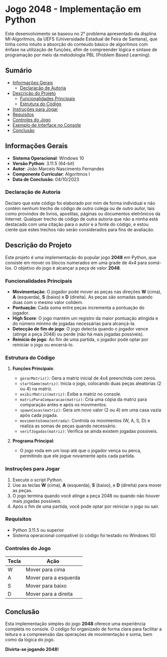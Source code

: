 # Jogo 2048 - Implementação em Python

Este desenvolvimento se baseou no 2° problema apresentado da displina MI-Algoritmos, da UEFS (Universidade Estadual de Feira de Santana), que tinha como intuito a absorção do conteudo básico de algoritmos com ênfase na utilização de funções, afim de compreender lógica e sintaxe de programação por meio da metodologia PBL (Problem Based Learning).

## Sumário

  - [Informações Gerais](#informações-gerais)
    - [Declaração de Autoria](#declaração-de-autoria)
  - [Descrição do Projeto](#descrição-do-projeto)
    - [Funcionalidades Principais](#funcionalidades-principais)
    - [Estrutura do Código](#estrutura-do-código)
  - [Instruções para Jogar](#instruções-para-jogar)
  - [Requisitos](#requisitos)
  - [Controles do Jogo](#controles-do-jogo)
  - [Exemplo de Interface no Console](#exemplo-de-interface-no-console)
  - [Conclusão](#conclusão)

## Informações Gerais

- **Sistema Operacional**: Windows 10
- **Versão Python**: 3.11.5 (64-bit)
- **Autor**: João Marcelo Nascimento Fernandes
- **Componente Curricular**: Algoritmos I
- **Data de Conclusão**: 04/10/2023

### Declaração de Autoria
Declaro que este código foi elaborado por mim de forma individual e não contém nenhum trecho de código de outro colega ou de outro autor, tais como provindos de livros, apostilas, páginas ou documentos eletrônicos da Internet. Qualquer trecho de código de outra autoria que não a minha está destacado com uma citação para o autor e a fonte do código, e estou ciente que estes trechos não serão considerados para fins de avaliação.

## Descrição do Projeto

Este projeto é uma implementação do popular jogo **2048** em Python, que consiste em mover os blocos numerados em uma grade de 4x4 para somá-los. O objetivo do jogo é alcançar a peça de valor **2048**.

### Funcionalidades Principais

- **Movimentação**: O jogador pode mover as peças nas direções **W** (cima), **A** (esquerda), **S** (baixo) e **D** (direita). As peças são somadas quando duas com o mesmo valor colidem.
- **Pontuação**: Cada soma entre peças incrementa a pontuação do jogador.
- **High Score**: O jogo mantém um registro da maior pontuação atingida e do número mínimo de jogadas necessárias para alcançá-la.
- **Detecção de fim de jogo**: O jogo detecta quando o jogador vence (atinge a peça 2048) ou perde (não há mais jogadas possíveis).
- **Reinício de jogo**: Ao fim de uma partida, o jogador pode optar por reiniciar o jogo ou encerrá-lo.

### Estrutura do Código

1. **Funções Principais**:
   - `gerarMatriz()`: Gera a matriz inicial de 4x4 preenchida com zeros.
   - `startGame(matriz)`: Inicia o jogo, colocando duas peças aleatórias (2 ou 4) na matriz.
   - `exibirMatriz(matriz)`: Exibe a matriz no console.
   - `matrizParaComparacao(matriz)`: Cria uma cópia da matriz para comparação antes e após os movimentos.
   - `spawnCasas(matriz)`: Gera um novo valor (2 ou 4) em uma casa vazia após cada jogada.
   - `movimentoSoma(entrada)`: Controla os movimentos (W, A, S, D) e realiza as somas de peças quando necessário.
   - `verifJogadas(matriz)`: Verifica se ainda existem jogadas possíveis.

2. **Programa Principal**:
   - O jogo roda em um loop até que o jogador vença ou perca, permitindo que ele jogue novamente após cada partida.

### Instruções para Jogar

1. Execute o script Python.
2. Use as teclas **W** (cima), **A** (esquerda), **S** (baixo), e **D** (direita) para mover as peças.
3. O jogo termina quando você atinge a peça 2048 ou quando não houver mais jogadas possíveis.
4. Após o fim de uma partida, você pode optar por reiniciar o jogo ou sair.

### Requisitos

- Python 3.11.5 ou superior
- Sistema operacional compatível (o código foi testado no Windows 10)

### Controles do Jogo

| Tecla | Ação          |
|-------|---------------|
| W     | Mover para cima |
| A     | Mover para a esquerda |
| S     | Mover para baixo |
| D     | Mover para a direita |

## Conclusão

Esta implementação simples do jogo **2048** oferece uma experiência completa no console. O código foi organizado de forma clara para facilitar a leitura e a compreensão das operações de movimentação e soma, bem como da lógica do jogo.

**Divirta-se jogando 2048!**

